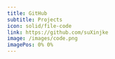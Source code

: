 ```yaml
---
title: GitHub
subtitle: Projects
icon: solid/file-code
link: https://github.com/suXinjke
image: /images/code.png
imagePos: 0% 0%
---
```

